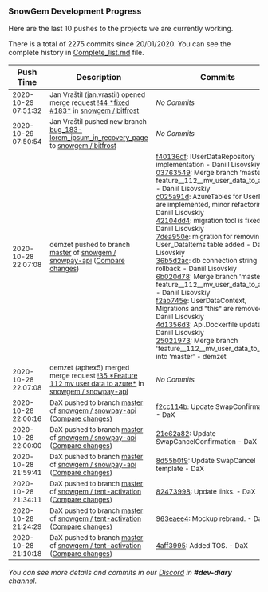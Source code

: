 
### SnowGem Development Progress

Here are the last 10 pushes to the projects we are currently working.

There is a total of 2275 commits since 20/01/2020. You can see the complete history in
 [Complete_list.md](Complete_list.md) file.

| Push Time | Description | Commits |
| --- | --- | --- |
| <sub>2020-10-29 07:51:32</sub> | <sub>Jan Vraštil (jan.vrastil) opened merge request [\!44 \*fixed \#183\*](https://gitlab.com/snowgem/bitfrost/-/merge_requests/44) in [snowgem / bitfrost](https://gitlab.com/snowgem/bitfrost)</sub> | <sub>_No Commits_</sub> |
| <sub>2020-10-29 07:50:54</sub> | <sub>Jan Vraštil pushed new branch [bug\_183\-lorem\_ipsum\_in\_recovery\_page](https://gitlab.com/snowgem/bitfrost/commits/bug_183-lorem_ipsum_in_recovery_page) to [snowgem / bitfrost](https://gitlab.com/snowgem/bitfrost)</sub> | <sub>_No Commits_</sub> |
| <sub>2020-10-28 22:07:08</sub> | <sub>demzet pushed to branch [master](https://gitlab.com/snowgem/snowpay-api/commits/master) of [snowgem / snowpay\-api](https://gitlab.com/snowgem/snowpay-api) ([Compare changes](https://gitlab.com/snowgem/snowpay-api/compare/f2cc114bb8e1295e1dd94f77b04c04014a7dcdb0...250219732436104c23f4867d2f8964b0880ab11f))</sub> | <sub>[f40136df](https://gitlab.com/snowgem/snowpay-api/-/commit/f40136dfaaa0894bb1f644ae86918869cc1be71b): IUserDataRepository implementation - Daniil Lisovskiy<br>[03763549](https://gitlab.com/snowgem/snowpay-api/-/commit/03763549cf22a600b27a896b9db87d3848849b7a): Merge branch 'master' into feature__112__mv_user_data_to_azure - Daniil Lisovskiy<br>[c025a91d](https://gitlab.com/snowgem/snowpay-api/-/commit/c025a91dc79ea943b07cf3a124184280f43a19fa): AzureTables for UserData are implemented, minor refactoring - Daniil Lisovskiy<br>[42104dd4](https://gitlab.com/snowgem/snowpay-api/-/commit/42104dd4938e04d98badbe2ddb09b22420037fe1): migration tool is fixed - Daniil Lisovskiy<br>[7dea950e](https://gitlab.com/snowgem/snowpay-api/-/commit/7dea950ee0de1ea0416363b2660206c1c218b406): migration for removing User_DataItems table added - Daniil Lisovskiy<br>[36b5d2ac](https://gitlab.com/snowgem/snowpay-api/-/commit/36b5d2acdac89dd83cfe5e51e647c5d394067a80): db connection string rollback - Daniil Lisovskiy<br>[6b020d78](https://gitlab.com/snowgem/snowpay-api/-/commit/6b020d782cf11a1194b89f872ee6d5655104ccaf): Merge branch 'master' into feature__112__mv_user_data_to_azure - Daniil Lisovskiy<br>[f2ab745e](https://gitlab.com/snowgem/snowpay-api/-/commit/f2ab745e058f3c24ea9ae1c5b12e9a06313117f8): UserDataContext, Migrations and "this" are removed - Daniil Lisovskiy<br>[4d1356d3](https://gitlab.com/snowgem/snowpay-api/-/commit/4d1356d35cbac0ddaf8d7e83c7ea04374d97ac66): Api.Dockerfile updated - Daniil Lisovskiy<br>[25021973](https://gitlab.com/snowgem/snowpay-api/-/commit/250219732436104c23f4867d2f8964b0880ab11f): Merge branch 'feature__112__mv_user_data_to_azure' into 'master' - demzet</sub> |
| <sub>2020-10-28 22:07:08</sub> | <sub>demzet (aphex5) merged merge request [\!35 \*Feature  112  mv user data to azure\*](https://gitlab.com/snowgem/snowpay-api/-/merge_requests/35) in [snowgem / snowpay\-api](https://gitlab.com/snowgem/snowpay-api)</sub> | <sub>_No Commits_</sub> |
| <sub>2020-10-28 22:00:16</sub> | <sub>DaX pushed to branch [master](https://gitlab.com/snowgem/snowpay-api/commits/master) of [snowgem / snowpay\-api](https://gitlab.com/snowgem/snowpay-api) ([Compare changes](https://gitlab.com/snowgem/snowpay-api/compare/21e62a82b6967cf8e20c29226ca5eec542fd4f02...f2cc114bb8e1295e1dd94f77b04c04014a7dcdb0))</sub> | <sub>[f2cc114b](https://gitlab.com/snowgem/snowpay-api/-/commit/f2cc114bb8e1295e1dd94f77b04c04014a7dcdb0): Update SwapConfirmation - DaX</sub> |
| <sub>2020-10-28 22:00:00</sub> | <sub>DaX pushed to branch [master](https://gitlab.com/snowgem/snowpay-api/commits/master) of [snowgem / snowpay\-api](https://gitlab.com/snowgem/snowpay-api) ([Compare changes](https://gitlab.com/snowgem/snowpay-api/compare/8d55b0f92ff61736f0cbccd8891f5556294bb9fb...21e62a82b6967cf8e20c29226ca5eec542fd4f02))</sub> | <sub>[21e62a82](https://gitlab.com/snowgem/snowpay-api/-/commit/21e62a82b6967cf8e20c29226ca5eec542fd4f02): Update SwapCancelConfirmation - DaX</sub> |
| <sub>2020-10-28 21:59:41</sub> | <sub>DaX pushed to branch [master](https://gitlab.com/snowgem/snowpay-api/commits/master) of [snowgem / snowpay\-api](https://gitlab.com/snowgem/snowpay-api) ([Compare changes](https://gitlab.com/snowgem/snowpay-api/compare/deecda5eeecd156977c2cf4a710a54c4d7f2dc73...8d55b0f92ff61736f0cbccd8891f5556294bb9fb))</sub> | <sub>[8d55b0f9](https://gitlab.com/snowgem/snowpay-api/-/commit/8d55b0f92ff61736f0cbccd8891f5556294bb9fb): Update SwapCancel template - DaX</sub> |
| <sub>2020-10-28 21:34:11</sub> | <sub>DaX pushed to branch [master](https://gitlab.com/snowgem/snowpay-activation/commits/master) of [snowgem / tent\-activation](https://gitlab.com/snowgem/snowpay-activation) ([Compare changes](https://gitlab.com/snowgem/snowpay-activation/compare/963eaee4343f95f9e529fe74443bba99bff88261...8247399891c2f6afd38c35965ed5443fbf472fa3))</sub> | <sub>[82473998](https://gitlab.com/snowgem/snowpay-activation/-/commit/8247399891c2f6afd38c35965ed5443fbf472fa3): Update links. - DaX</sub> |
| <sub>2020-10-28 21:24:29</sub> | <sub>DaX pushed to branch [master](https://gitlab.com/snowgem/snowpay-activation/commits/master) of [snowgem / tent\-activation](https://gitlab.com/snowgem/snowpay-activation) ([Compare changes](https://gitlab.com/snowgem/snowpay-activation/compare/4aff399546a78413dc10d833be8fbac7624812b7...963eaee4343f95f9e529fe74443bba99bff88261))</sub> | <sub>[963eaee4](https://gitlab.com/snowgem/snowpay-activation/-/commit/963eaee4343f95f9e529fe74443bba99bff88261): Mockup rebrand. - DaX</sub> |
| <sub>2020-10-28 21:10:18</sub> | <sub>DaX pushed to branch [master](https://gitlab.com/snowgem/snowpay-activation/commits/master) of [snowgem / tent\-activation](https://gitlab.com/snowgem/snowpay-activation) ([Compare changes](https://gitlab.com/snowgem/snowpay-activation/compare/74961e6c847ac45683f083a0b4b07d4904f7b3dd...4aff399546a78413dc10d833be8fbac7624812b7))</sub> | <sub>[4aff3995](https://gitlab.com/snowgem/snowpay-activation/-/commit/4aff399546a78413dc10d833be8fbac7624812b7): Added TOS. - DaX</sub> |

_You can see more details and commits in our [Discord](https://discord.gg/zumGnbg) in **#dev-diary** channel._
